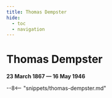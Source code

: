 ```yaml
---
title: Thomas Dempster
hide:
  - toc
  - navigation 
---
```


# Thomas Dempster

**23 March 1867 — 16 May 1946**

--8<-- "snippets/thomas-dempster.md"
